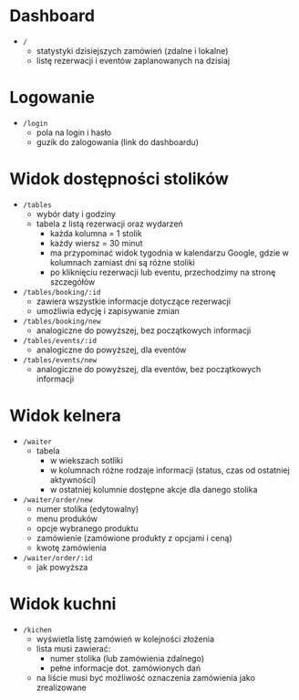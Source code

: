 # Dashboard

- `/`
  - statystyki dzisiejszych zamówień (zdalne i lokalne)
  - listę rezerwacji i eventów zaplanowanych na dzisiaj

# Logowanie

- `/login`
  - pola na login i hasło
  - guzik do zalogowania (link do dashboardu)

# Widok dostępności stolików

- `/tables`
  - wybór daty i godziny
  - tabela z listą rezerwacji oraz wydarzeń
    - każda kolumna = 1 stolik
    - każdy wiersz = 30 minut
    - ma przypominać widok tygodnia w kalendarzu Google, gdzie w kolumnach zamiast dni są różne stoliki
    - po kliknięciu rezerwacji lub eventu, przechodzimy na stronę szczegółów
- `/tables/booking/:id`
  - zawiera wszystkie informacje dotyczące rezerwacji
  - umożliwia edycję i zapisywanie zmian
- `/tables/booking/new`
  - analogiczne do powyższej, bez początkowych informacji
- `/tables/events/:id`
  - analogiczne do powyższej, dla eventów
- `/tables/events/new`
  - analogiczne do powyższej, dla eventów, bez początkowych informacji

# Widok kelnera

- `/waiter`
  - tabela
    - w wiekszach sotliki
    - w kolumnach różne rodzaje informacji (status, czas od ostatniej aktywności)
    - w ostatniej kolumnie dostępne akcje dla danego stolika
- `/waiter/order/new`
  - numer stolika (edytowalny)
  - menu produków
  - opcje wybranego produktu
  - zamówienie (zamówione produkty z opcjami i ceną)
  - kwotę zamówienia
- `/waiter/order/:id`
  -  jak powyższa

# Widok kuchni

- `/kichen`
  - wyświetla listę zamówień w kolejności złożenia
  - lista musi zawierać:
    - numer stolika (lub zamówienia zdalnego)
    - pełne informacje dot. zamówionych dań
  - na liście musi być możliwość oznaczenia zamówienia jako zrealizowane
